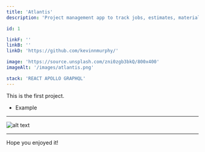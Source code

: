 ```yaml
---
title: 'Atlantis'
description: 'Project management app to track jobs, estimates, materials, and progress.'

id: 1

linkF: ''
linkB: ''
linkD: 'https://github.com/kevinnmurphy/'

image: 'https://source.unsplash.com/zni0zgb3bkQ/800x400'
imageAlt: '/images/atlantis.png'

stack: 'REACT APOLLO GRAPHQL'
---
```


This is the first project.

- Example

---

![alt text](https://images.unsplash.com/photo-1522124624696-7ea32eb9592c?ixid=MXwxMjA3fDB8MHxwaG90by1wYWdlfHx8fGVufDB8fHw%3D&ixlib=rb-1.2.1&auto=format&fit)

---

Hope you enjoyed it!
